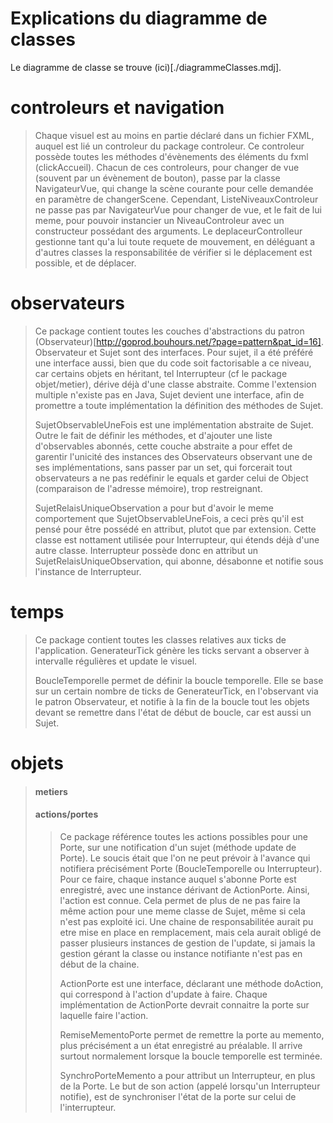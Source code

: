 # Explications du diagramme de classes

Le diagramme de classe se trouve (ici)[./diagrammeClasses.mdj].


# controleurs et navigation
> Chaque visuel est au moins en partie déclaré dans un fichier FXML, auquel est lié un controleur du package controleur.
> Ce controleur possède toutes les méthodes d'évènements des éléments du fxml (clickAccueil).
> Chacun de ces controleurs, pour changer de vue (souvent par un évènement de bouton), passe par la classe NavigateurVue, qui change la scène courante pour celle demandée en paramètre de changerScene.
> Cependant, ListeNiveauxControleur ne passe pas par NavigateurVue pour changer de vue, et le fait de lui meme, pour pouvoir instancier un NiveauControleur avec un constructeur possédant des arguments.
> Le deplaceurControlleur gestionne tant qu'a lui toute requete de mouvement, en déléguant a d'autres classes la responsabilitée de vérifier si le déplacement est possible, et de déplacer.
>


# observateurs
>
> Ce package contient toutes les couches d'abstractions du patron (Observateur)[http://goprod.bouhours.net/?page=pattern&pat_id=16].
> Observateur et Sujet sont des interfaces. Pour sujet, il a été préféré une interface aussi, bien que du code soit factorisable a ce niveau, car certains objets en héritant,
> tel Interrupteur (cf le package objet/metier), dérive déjà d'une classe abstraite. Comme l'extension multiple n'existe pas en Java, Sujet devient une interface,
> afin de promettre a toute implémentation la définition des méthodes de Sujet.
>
> SujetObservableUneFois est une implémentation abstraite de Sujet. Outre le fait de définir les méthodes, et d'ajouter une liste d'observables abonnés, cette 
> couche abstraite a pour effet de garentir l'unicité des instances des Observateurs observant une de ses implémentations, sans passer par un set, qui forcerait
> tout observateurs a ne pas redéfinir le equals et garder celui de Object (comparaison de l'adresse mémoire), trop restreignant.
> 
> SujetRelaisUniqueObservation a pour but d'avoir le meme comportement que SujetObservableUneFois, a ceci près qu'il est pensé pour être possédé en attribut, plutot
> que par extension. Cette classe est nottament utilisée pour Interrupteur, qui étends déjà d'une autre classe. Interrupteur possède donc en attribut un SujetRelaisUniqueObservation,
> qui abonne, désabonne et notifie sous l'instance de Interrupteur.


# temps
>
> Ce package contient toutes les classes relatives aux ticks de l'application. GenerateurTick génère les ticks servant a observer à intervalle régulières 
> et update le visuel.
>
> BoucleTemporelle permet de définir la boucle temporelle. Elle se base sur un certain nombre de ticks de GenerateurTick, en l'observant via le patron Observateur,
> et notifie à la fin de la boucle tout les objets devant se remettre dans l'état de début de boucle, car est aussi un Sujet.
>

# objets
>
>
>
> #### metiers
> > 
>
> #### actions/portes
> >
> > Ce package référence toutes les actions possibles pour une Porte, sur une notification d'un sujet (méthode update de Porte). Le soucis était que l'on ne
> > peut prévoir à l'avance qui notifiera précisément Porte (BoucleTemporelle ou Interrupteur). Pour ce faire, chaque instance auquel s'abonne Porte est enregistré,
> > avec une instance dérivant de ActionPorte.
> > Ainsi, l'action est connue. Cela permet de plus de ne pas faire la même action pour une meme classe de Sujet, même si cela n'est pas exploité ici.
> > Une chaine de responsabilitée aurait pu etre mise en place en remplacement, mais cela aurait obligé de passer plusieurs instances de gestion de l'update,
> > si jamais la gestion gérant la classe ou instance notifiante n'est pas en début de la chaine.
> >
> > ActionPorte est une interface, déclarant une méthode doAction, qui correspond à l'action d'update à faire.
> > Chaque implémentation de ActionPorte devrait connaitre la porte sur laquelle faire l'action.
> > 
> > RemiseMementoPorte permet de remettre la porte au memento, plus précisément a un état enregistré au préalable. Il arrive surtout normalement lorsque la boucle temporelle
> > est terminée.
> >
> > SynchroPorteMemento a pour attribut un Interrupteur, en plus de la Porte. Le but de son action (appelé lorsqu'un Interrupteur notifie), est de synchroniser l'état
> > de la porte sur celui de l'interrupteur.
>
